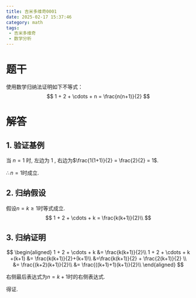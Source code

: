 ```yaml
---
title: 吉米多维奇0001
date: 2025-02-17 15:37:46
category: math
tags: 
 - 吉米多维奇
 - 数学分析
---
```


# 题干

使用数学归纳法证明如下不等式：
$$
1 + 2 + \cdots + n = \frac{n(n+1)}{2}
$$

# 解答 

## 1. 验证基例

当 $n=1$ 时, 左边为 $1$ , 右边为$\frac{1(1+1)}{2} = \frac{2}{2} = 1$.

$\therefore n=1$时成立.

## 2. 归纳假设

假设$n=k\ge 1$时等式成立.  
$$
1 + 2 + \cdots + k = \frac{k(k+1)}{2}\\
$$

## 3. 归纳证明

$$
\begin{aligned}
1 + 2 + \cdots + k &= \frac{k(k+1)}{2}\\
1 + 2 + \cdots + k +(k+1) &= \frac{k(k+1)}{2}+(k+1)\\
&=\frac{k(k+1)}{2} + \frac{2(k+1)}{2} \\
&= \frac{(k+2)(k+1)}{2}\\
&= \frac{((k+1)+1)(k+1)}{2}\\
\end{aligned}
$$

右侧最后表达式为$n=k+1$时的右侧表达式.

得证.
